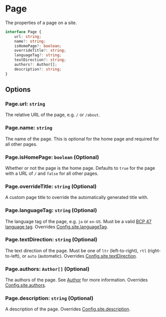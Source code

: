 # Page

The properties of a page on a site.

```ts
interface Page {
	url: string;
	name?: string;
	isHomePage?: boolean;
	overrideTitle?: string;
	languageTag?: string;
	textDirection?: string;
	authors?: Author[];
	description?: string;
}
```

## Options

### Page.url: `string`

The relative URL of the page, e.g. `/` or `/about`.

### Page.name: `string`

The name of the page. This is optional for the home page and required for all other pages.

### Page.isHomePage: `boolean` (Optional)

Whether or not the page is the home page. Defaults to `true` for the page with a URL of `/` and `false` for all other pages.

### Page.overrideTitle: `string` (Optional)

A custom page title to override the automatically generated title with.

### Page.languageTag: `string` (Optional)

The language tag of the page, e.g. `ja` or `en-US`. Must be a valid [BCP 47 language tag](https://wikipedia.org/wiki/IETF_language_tag). Overrides [Config.site.languageTag](/site#site-languagetag-string-optional).

### Page.textDirection: `string` (Optional)

The text direction of the page. Must be one of `ltr` (left-to-right), `rtl` (right-to-left), or `auto` (automatic). Overrides [Config.site.textDirection](/site#site-textdirection-string-optional).

### Page.authors: `Author[]` (Optional)

The authors of the page. See [Author](/author) for more information. Overrides [Config.site.authors](/site#site-authors-author-optional).

### Page.description: `string` (Optional)

A description of the page. Overrides [Config.site.description](/site#site-description-string-optional).
